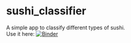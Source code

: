 # sushi_classifier
A simple app to classify different types of sushi.  
Use it here: [![Binder](https://mybinder.org/badge_logo.svg)](https://mybinder.org/v2/gh/twhelan22/sushi_classifier/HEAD?urlpath=%2Fvoila%2Frender%2Fsushi_app.ipynb)
